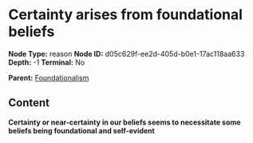 # Certainty arises from foundational beliefs

**Node Type:** reason
**Node ID:** d05c629f-ee2d-405d-b0e1-17ac118aa633
**Depth:** -1
**Terminal:** No

**Parent:** [Foundationalism](foundationalism.md)

## Content

**Certainty or near-certainty in our beliefs seems to necessitate some beliefs being foundational and self-evident**
